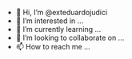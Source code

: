 - 👋 Hi, I’m @exteduardojudici
- 👀 I’m interested in ...
- 🌱 I’m currently learning ...
- 💞️ I’m looking to collaborate on ...
- 📫 How to reach me ...

<!---
exteduardojudici/exteduardojudici is a ✨ special ✨ repository because its `README.md` (this file) appears on your GitHub profile.
You can click the Preview link to take a look at your changes.
--->

